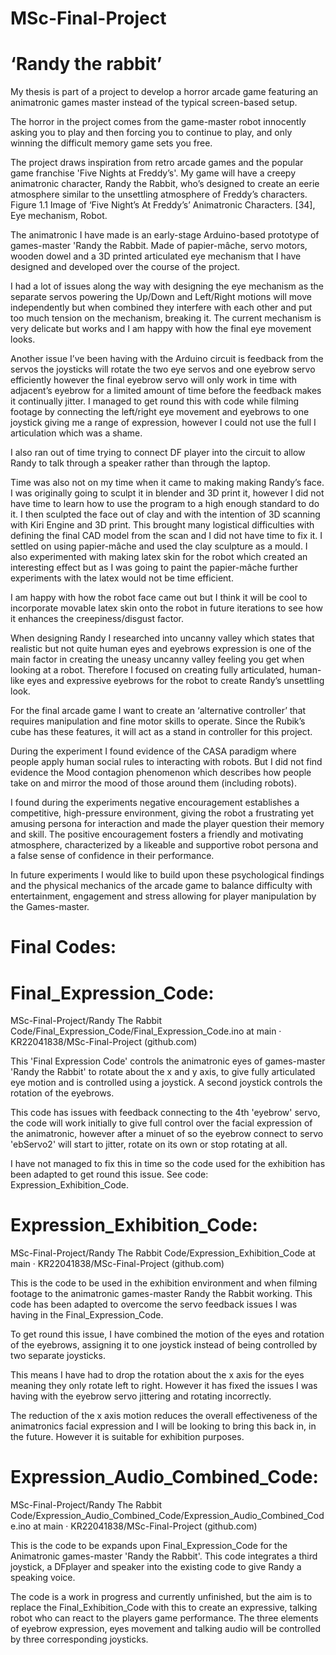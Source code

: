 # MSc-Final-Project
#                                             ‘Randy the rabbit’


My thesis is part of a project to develop a horror arcade game featuring an animatronic games master instead of the typical screen-based setup.

The horror in the project comes from the game-master robot innocently asking you to play and then forcing you to continue to play, and only winning the difficult memory game sets you free.

The project draws inspiration from retro arcade games and the popular game franchise 'Five Nights at Freddy’s'. My game will have a creepy animatronic character, Randy the Rabbit, who’s designed to create an eerie atmosphere similar to the unsettling atmosphere of Freddy’s characters.
Figure 1.1 Image of ‘Five Night’s At Freddy’s’ Animatronic Characters. [34], Eye mechanism, Robot. 

The animatronic I have made is an early-stage Arduino-based prototype of games-master 'Randy the Rabbit. Made of papier-mâche, servo motors, wooden dowel and a 3D printed articulated eye mechanism that I have designed and developed over the course of the project.

I had a lot of issues along the way with designing the eye mechanism as the separate servos powering the Up/Down and Left/Right motions will move independently but when combined they interfere with each other and put too much tension on the mechanism, breaking it. The current mechanism is very delicate but works and I am happy with how the final eye movement looks. 

Another issue I’ve been having with the Arduino circuit is feedback from the servos the joysticks will rotate the two eye servos and one eyebrow servo efficiently however the final eyebrow servo will only work in time with adjacent’s eyebrow for a limited amount of time before the feedback makes it continually jitter. I managed to get round this with code while filming footage by connecting the left/right eye movement and eyebrows to one joystick giving me a range of expression, however I could not use the full I articulation which was a shame. 

I also ran out of time trying to connect DF player into the circuit to allow Randy to talk through a speaker rather than through the laptop. 

Time was also not on my time when it came to making making Randy’s face. I was originally going to sculpt it in blender and 3D print it, however I did not have time to learn how to use the program to a high enough standard to do it. I then sculpted the face out of clay and with the intention of 3D scanning with Kiri Engine and 3D print. This brought many logistical difficulties with defining the final CAD model from the scan and I did not have time to fix it. I settled on using papier-mâche and used the clay sculpture as a mould. I also experimented with making latex skin for the robot which created an interesting effect but as I was going to paint the papier-mâche further experiments with the latex would not be time efficient.

I am happy with how the robot face came out but I think it will be cool to incorporate movable latex skin onto the robot in future iterations to see how it enhances the creepiness/disgust factor. 

When designing Randy I researched into uncanny valley which states that realistic but not quite human eyes and eyebrows expression is one of the main factor in creating the uneasy uncanny valley feeling you get when looking at a robot. Therefore I focused on creating fully articulated, human-like eyes and expressive eyebrows for the robot to create Randy’s unsettling look.

For the final arcade game I want to create an ‘alternative controller’ that requires manipulation and fine motor skills to operate. Since the Rubik’s cube has these features, it will act as a stand in controller for this project. 

During the experiment I found evidence of the CASA paradigm where people apply human social rules to interacting with  robots. But I did not find evidence the Mood contagion phenomenon which describes how people take on and mirror the mood of those around them (including robots). 

I found during the experiments negative encouragement establishes a competitive, high-pressure environment, giving the robot a frustrating yet amusing persona for interaction and made the player question their memory and skill. The positive encouragement fosters a friendly and motivating atmosphere, characterized by a likeable and supportive robot persona and a false sense of confidence in their performance. 

In future experiments I would like to build upon these psychological findings and the physical mechanics of the arcade game to balance difficulty with entertainment, engagement and stress allowing for player manipulation by the Games-master. 


# Final Codes: 

# Final_Expression_Code:
MSc-Final-Project/Randy The Rabbit Code/Final_Expression_Code/Final_Expression_Code.ino at main · KR22041838/MSc-Final-Project (github.com) 

This 'Final Expression Code' controls the animatronic eyes of games-master 'Randy the Rabbit' to rotate about the x and y axis, to give fully articulated eye motion and is controlled using a joystick. A second joystick controls the rotation of the eyebrows. 

This code has issues with feedback connecting to the 4th 'eyebrow' servo, the code will work initially to give full control over the facial expression of the animatronic, however after a minuet of so the eyebrow connect to servo 'ebServo2' will start to jitter, rotate on its own or stop rotating at all.

I have not managed to fix this in time so the code used for the exhibition has been adapted to get round this issue. See code: Expression_Exhibition_Code. 


# Expression_Exhibition_Code:
MSc-Final-Project/Randy The Rabbit Code/Expression_Exhibition_Code at main · KR22041838/MSc-Final-Project (github.com) 

 This is the code to be used in the exhibition environment and when filming footage to the 
 animatronic games-master Randy the Rabbit working. This code has been adapted to overcome 
 the servo feedback issues I was having in the Final_Expression_Code. 

 To get round this issue, I have combined the motion of the eyes and rotation of the eyebrows,
 assigning it to one joystick instead of being controlled by two separate joysticks. 
 
 This means I have had to drop the rotation about the x axis for the eyes meaning they 
 only rotate left to right. However it has fixed the issues I was having with the eyebrow servo
 jittering and rotating incorrectly. 

 The reduction of the x axis motion reduces the overall effectiveness of the animatronics facial 
 expression and I will be looking to bring this back in, in the future. However it is suitable
 for exhibition purposes. 


# Expression_Audio_Combined_Code:
MSc-Final-Project/Randy The Rabbit Code/Expression_Audio_Combined_Code/Expression_Audio_Combined_Code.ino at main · KR22041838/MSc-Final-Project (github.com) 

This is the code to be expands upon Final_Expression_Code for the Animatronic games-master 
'Randy the Rabbit'. This code integrates a third joystick, a DFplayer and speaker into the existing code to give Randy a speaking voice. 
 
The code is a work in progress and currently unfinished, but the aim is to replace the Final_Exhibition_Code with this to create an expressive, talking robot who can react to the players game performance. The three elements of eyebrow expression, eyes movement and talking audio will be controlled by three corresponding joysticks. 
